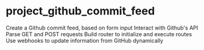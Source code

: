 # project_github_commit_feed

Create a Github commit feed, based on form input
Interact with Github's API
Parse GET and POST requests
Build router to initialize and execute routes
Use webhooks to update information from GitHub dynamically
